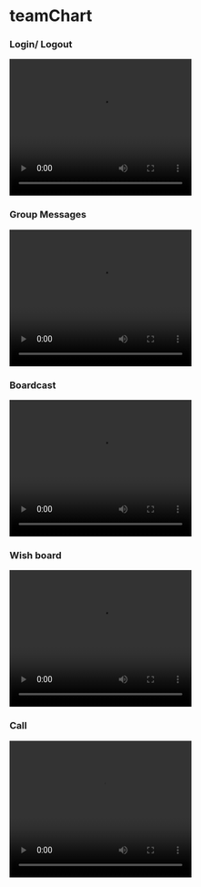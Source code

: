 # teamChart

### Login/ Logout
<video width="320" height="240" controls>
  <source src="./Demo/Login_logout.mp4" type="video/mp4">
  Your browser does not support the video tag.
</video>

### Group Messages
<video width="320" height="240" controls>
  <source src="./Demo/Group_messages.mp4" type="video/mp4">
  Your browser does not support the video tag.
</video>

### Boardcast
<video width="320" height="240" controls>
  <source src="./Demo/boardcast.mp4" type="video/mp4">
  Your browser does not support the video tag.
</video>

### Wish board
<video width="320" height="240" controls>
  <source src="./Demo/wish_board.mp4" type="video/mp4">
  Your browser does not support the video tag.
</video>

### Call
<video width="320" height="240" controls>
  <source src="./Demo/call.mp4" type="video/mp4">
  Your browser does not support the video tag.
</video>
